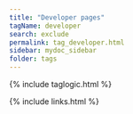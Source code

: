 ```yaml
---
title: "Developer pages"
tagName: developer
search: exclude
permalink: tag_developer.html
sidebar: mydoc_sidebar
folder: tags
---
```

{% include taglogic.html %}

{% include links.html %}
